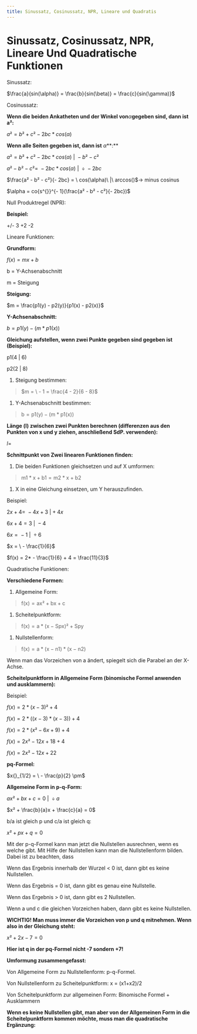 ```yaml
---
title: Sinussatz, Cosinussatz, NPR, Lineare und Quadratis
---
```

# Sinussatz, Cosinussatz, NPR, Lineare Und Quadratische Funktionen

Sinussatz:

$\frac{a}{sin(\alpha)} = \frac{b}{sin(\beta)} = \frac{c}{sin(\gamma)}$

Cosinussatz:

**Wenn die beiden Ankatheten und der Winkel von***α***gegeben sind, dann ist a²:**

*a*² = *b*² + *c*² − 2*bc* * *cos*(*α*)

**Wenn alle Seiten gegeben ist, dann ist** *α***:**

*a*² = *b*² + *c*² − 2*bc* * *cos*(*α*) |  − *b*² − *c*²

*a*² − *b*² − *c*²=  − 2*bc* * *cos*(*α*) |  ÷  − 2*bc*

$\frac{a² - b² - c²}{- 2bc} = \ cos(\alpha)\ |\ arccos()$→ minus cosinus

$\alpha = co{s^{}}^{- 1}(\frac{a² - b² - c²}{- 2bc})$

Null Produktregel (NPR):

**Beispiel:**

+/- 3 +2 -2

Lineare Funktionen:

**Grundform:**

*f*(*x*) = *mx* + *b*

b = Y-Achsenabschnitt

m = Steigung

**Steigung:**

$m = \frac{p1(y) - p2(y)}{p1(x) - p2(x)}$

**Y-Achsenabschnitt:**

*b* = *p*1(*y*) − (*m* * *p*1(*x*))

**Gleichung aufstellen, wenn zwei Punkte gegeben sind gegeben ist (Beispiel):**

p1(4 | 6)

p2(2 | 8)

1. Steigung bestimmen:

> $m = \  - 1 = \frac{4 - 2}{6 - 8}$
> 
1. Y-Achsenabschnitt bestimmen:

> b = p1(y) − (m * p1(x))
> 

**Länge (l) zwischen zwei Punkten berechnen (differenzen aus den Punkten von x und y ziehen, anschließend SdP. verwenden):**

*l*=

**Schnittpunkt von Zwei linearen Funktionen finden:**

1. Die beiden Funktionen gleichsetzen und auf X umformen:

> m1 * x + b1 = m2 * x + b2
> 
1. X in eine Gleichung einsetzen, um Y herauszufinden.

Beispiel:

2*x* + 4=  − 4*x* + 3 | + 4*x*

6*x* + 4 = 3 |  − 4

6*x* =  − 1 |  ÷ 6

$x = \  - \frac{1}{6}$

$f(x) = 2* - \frac{1}{6} + 4 = \frac{11}{3}$

Quadratische Funktionen:

**Verschiedene Formen:**

1. Allgemeine Form:

> f(x) = ax² + bx + c
> 
1. Scheitelpunktform:

> f(x) = a * (x − Spx)² + Spy
> 
1. Nullstellenform:

> f(x) = a * (x − n1) * (x − n2)
> 

Wenn man das Vorzeichen von a ändert, spiegelt sich die Parabel an der X-Achse.

**Scheitelpunktform in Allgemeine Form (binomische Formel anwenden und ausklammern):**

Beispiel:

*f*(*x*) = 2 * (*x* − 3)² + 4

*f*(*x*) = 2 * ((*x* − 3) * (*x* − 3)) + 4

*f*(*x*) = 2 * (*x*² − 6*x* + 9) + 4

*f*(*x*) = 2*x*² − 12*x* + 18 + 4

*f*(*x*) = 2*x*² − 12*x* + 22

**pq-Formel:**

$x{}_{1/2} = \  - \frac{p}{2} \pm$

**Allgemeine Form in p-q-Form:**

*ax*² + *bx* + *c* = 0 |  ÷ *a*

$x² + \frac{b}{a}x + \frac{c}{a} = 0$

b/a ist gleich p und c/a ist gleich q:

*x*² + *px* + *q* = 0

Mit der p-q-Formel kann man jetzt die Nullstellen ausrechnen, wenn es welche gibt. Mit Hilfe der Nullstellen kann man die Nullstellenform bilden. Dabei ist zu beachten, dass

Wenn das Ergebnis innerhalb der Wurzel < 0 ist, dann gibt es keine Nullstellen.

Wenn das Ergebnis = 0 ist, dann gibt es genau eine Nullstelle.

Wenn das Ergebnis > 0 ist, dann gibt es 2 Nullstellen.

Wenn a und c die gleichen Vorzeichen haben, dann gibt es keine Nullstellen.

**WICHTIG! Man muss immer die Vorzeichen von p und q mitnehmen. Wenn also in der Gleichung steht:**

*x*² + 2*x* − 7 = 0

**Hier ist q in der pq-Formel nicht -7 sondern +7!**

**Umformung zusammengefasst:**

Von Allgemeine Form zu Nullstellenform: p-q-Formel.

Von Nullstellenform zu Scheitelpunktform: x = (x1+x2)/2

Von Scheitelpunktform zur allgemeinen Form: Binomische Formel + Ausklammern

**Wenn es keine Nullstellen gibt, man aber von der Allgemeinen Form in die Scheitelpunktform kommen möchte, muss man die quadratische Ergänzung:**